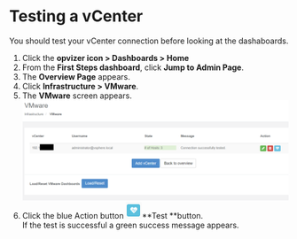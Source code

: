 # Testing a vCenter

You should test your vCenter connection before looking at the
dashaboards.

1.  Click the **opvizer icon \> Dashboards \> Home**
2.  From the **First Steps dashboard**, click **Jump to Admin Page**.
3.  The **Overview Page** appears.
4.  Click **Infrastructure \> VMware**.
5.  The **VMware** screen appears.  
    ![](attachments/84027110/898662441.png?height=250)
6.  Click the blue Action
    button ![](attachments/84027110/84027167.png)**Test **button.  
    If the test is successful a green success message appears.  
      

